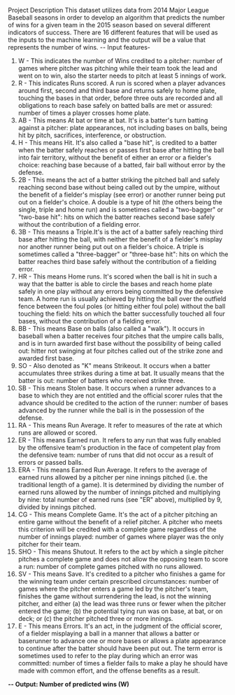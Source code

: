 Project Description
This dataset utilizes data from 2014 Major League Baseball seasons in order to develop an algorithm that predicts the number of wins for a given team in the 2015 season based on several different indicators of success. There are 16 different features that will be used as the inputs to the machine learning and the output will be a value that represents the number of wins. 
-- Input features-
1.	W - This indicates the number of Wins credited to a pitcher: number of games where pitcher was pitching while their team took the lead and went on to win, also the starter needs to pitch at least 5 innings of work.
2.	R - This indicates Runs scored. A run is scored when a player advances around first, second and third base and returns safely to home plate, touching the bases in that order, before three outs are recorded and all obligations to reach base safely on batted balls are met or assured: number of times a player crosses home plate.
3.	AB - This means At bat or time at bat. It's is a batter's turn batting against a pitcher: plate appearances, not including bases on balls, being hit by pitch, sacrifices, interference, or obstruction.
4.	H - This means Hit. It's also called a "base hit", is credited to a batter when the batter safely reaches or passes first base after hitting the ball into fair territory, without the benefit of either an error or a fielder's choice: reaching base because of a batted, fair ball without error by the defense.
5.	2B - This means the act of a batter striking the pitched ball and safely reaching second base without being called out by the umpire, without the benefit of a fielder's misplay (see error) or another runner being put out on a fielder's choice. A double is a type of hit (the others being the single, triple and home run) and is sometimes called a "two-bagger" or "two-base hit": hits on which the batter reaches second base safely without the contribution of a fielding error.
6.	3B - This measns a Triple.It's is the act of a batter safely reaching third base after hitting the ball, with neither the benefit of a fielder's misplay nor another runner being put out on a fielder's choice. A triple is sometimes called a "three-bagger" or "three-base hit": hits on which the batter reaches third base safely without the contribution of a fielding error.
7.	HR - This means Home runs. It's scored when the ball is hit in such a way that the batter is able to circle the bases and reach home plate safely in one play without any errors being committed by the defensive team. A home run is usually achieved by hitting the ball over the outfield fence between the foul poles (or hitting either foul pole) without the ball touching the field: hits on which the batter successfully touched all four bases, without the contribution of a fielding error.
8.	BB - This means Base on balls (also called a "walk"). It occurs in baseball when a batter receives four pitches that the umpire calls balls, and is in turn awarded first base without the possibility of being called out: hitter not swinging at four pitches called out of the strike zone and awarded first base.
9.	SO - Also denoted as "K" means Strikeout. It occurs when a batter accumulates three strikes during a time at bat. It usually means that the batter is out: number of batters who received strike three.
10.	SB - This means Stolen base. It occurs when a runner advances to a base to which they are not entitled and the official scorer rules that the advance should be credited to the action of the runner: number of bases advanced by the runner while the ball is in the possession of the defense.
11.	RA - This means Run Average. It refer to measures of the rate at which runs are allowed or scored.
12.	ER - This means Earned run. It refers to any run that was fully enabled by the offensive team's production in the face of competent play from the defensive team: number of runs that did not occur as a result of errors or passed balls.
13.	ERA - This means Earned Run Average. It refers to the average of earned runs allowed by a pitcher per nine innings pitched (i.e. the traditional length of a game). It is determined by dividing the number of earned runs allowed by the number of innings pitched and multiplying by nine: total number of earned runs (see "ER" above), multiplied by 9, divided by innings pitched.
14.	CG - This means Complete Game. It's the act of a pitcher pitching an entire game without the benefit of a relief pitcher. A pitcher who meets this criterion will be credited with a complete game regardless of the number of innings played: number of games where player was the only pitcher for their team.
15.	SHO - This means Shutout. It refers to the act by which a single pitcher pitches a complete game and does not allow the opposing team to score a run: number of complete games pitched with no runs allowed.
16.	SV - This means Save. It's credited to a pitcher who finishes a game for the winning team under certain prescribed circumstances: number of games where the pitcher enters a game led by the pitcher's team, finishes the game without surrendering the lead, is not the winning pitcher, and either (a) the lead was three runs or fewer when the pitcher entered the game; (b) the potential tying run was on base, at bat, or on deck; or (c) the pitcher pitched three or more innings.
17.	E - This means Errors. It's an act, in the judgment of the official scorer, of a fielder misplaying a ball in a manner that allows a batter or baserunner to advance one or more bases or allows a plate appearance to continue after the batter should have been put out. The term error is sometimes used to refer to the play during which an error was committed: number of times a fielder fails to make a play he should have made with common effort, and the offense benefits as a result.

**-- Output: Number of predicted wins (W)**
